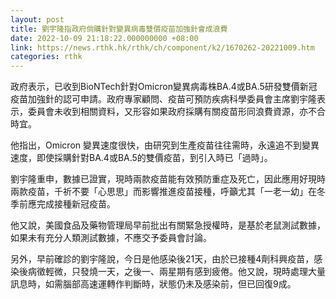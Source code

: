 ```yaml
---
layout: post
title: 劉宇隆指政府倘購針對變異病毒雙價疫苗加強針會成浪費
date: 2022-10-09 21:18:22.000000000 +08:00
link: https://news.rthk.hk/rthk/ch/component/k2/1670262-20221009.htm
categories: rthk
---
```


政府表示，已收到BioNTech針對Omicron變異病毒株BA.4或BA.5研發雙價新冠疫苗加強針的認可申請。政府專家顧問、疫苗可預防疾病科學委員會主席劉宇隆表示，委員會未收到相關資料，又形容如果政府採購有關疫苗形同浪費資源，亦不合時宜。

他指出，Omicron 變異速度很快，由研究到生產疫苗往往需時，永遠追不到變異速度，即使採購針對BA.4或BA.5的雙價疫苗，到引入時已「過時」。

劉宇隆重申，數據已證實，現時兩款疫苗能有效預防重症及死亡，因此應用好現時兩款疫苗，千祈不要「心思思」而影響推進疫苗接種，呼籲尤其「一老一幼」在冬季前應完成接種新冠疫苗。

他又說，美國食品及藥物管理局早前批出有關緊急授權時，是基於老鼠測試數據，如果未有充分人類測試數據，不應交予委員會討論。

另外，早前確診的劉宇隆說，今日是他感染後21天，由於已接種4劑科興疫苗，感染後病徵輕微，只發燒一天，之後一、兩星期有感到疲倦。他又說，現時處理大量訊息時，如需腦部高速運轉作判斷時，狀態仍未及感染前，但已回復9成。
